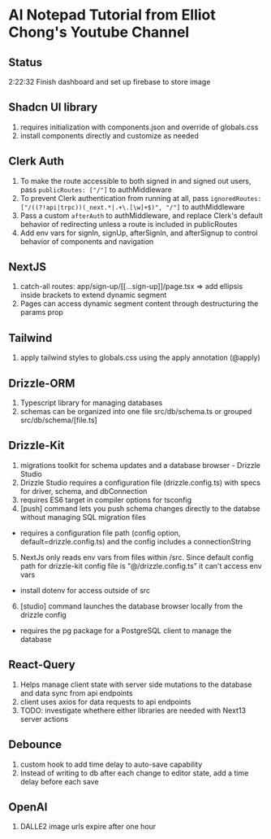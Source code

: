 # AI Notepad Tutorial from Elliot Chong's Youtube Channel

## Status

2:22:32 Finish dashboard and set up firebase to store image

## Shadcn UI library

1. requires initialization with components.json and override of globals.css
2. install components directly and customize as needed

## Clerk Auth

1. To make the route accessible to both signed in and signed out users, pass `publicRoutes: ["/"]` to authMiddleware
2. To prevent Clerk authentication from running at all, pass `ignoredRoutes: ["/((?!api|trpc))(_next.*|.+\.[\w]+$)", "/"]` to authMiddleware
3. Pass a custom `afterAuth` to authMiddleware, and replace Clerk's default behavior of redirecting unless a route is included in publicRoutes
4. Add env vars for signIn, signUp, afterSignIn, and afterSignup to control behavior of components and navigation

## NextJS

1. catch-all routes: app/sign-up/[[...sign-up]]/page.tsx => add ellipsis inside brackets to extend dynamic segment
2. Pages can access dynamic segment content through destructuring the params prop

## Tailwind

1. apply tailwind styles to globals.css using the apply annotation (@apply)

## Drizzle-ORM

1. Typescript library for managing databases
2. schemas can be organized into one file src/db/schema.ts or grouped src/db/schema/[file.ts]

## Drizzle-Kit

1. migrations toolkit for schema updates and a database browser - Drizzle Studio
2. Drizzle Studio requires a configuration file (drizzle.config.ts) with specs for driver, schema, and dbConnection
3. requires ES6 target in compiler options for tsconfig
4. [push] command lets you push schema changes directly to the databse without managing SQL migration files

- requires a configuration file path (config option, default=drizzle.config.ts) and the config includes a connectionString

5. NextJs only reads env vars from files within /src. Since default config path for drizzle-kit config file is "@/drizzle.config.ts" it can't access env vars

- install dotenv for access outside of src

6. [studio] command launches the database browser locally from the drizzle config

- requires the pg package for a PostgreSQL client to manage the database

## React-Query

1. Helps manage client state with server side mutations to the database and data sync from api endpoints
2. client uses axios for data requests to api endpoints
3. TODO: investigate whethere either libraries are needed with Next13 server actions

## Debounce

1. custom hook to add time delay to auto-save capability
2. Instead of writing to db after each change to editor state, add a time delay before each save

## OpenAI

1. DALLE2 image urls expire after one hour
